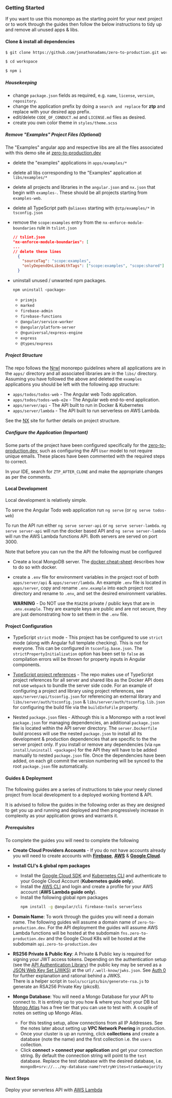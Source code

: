 ### Getting Started

If you want to use this monorepo as the starting point for your next project or to work through the guides then follow the below instructions to tidy up and remove all unused apps & libs.

#### Clone & install all dependencies

```bash
$ git clone https://github.com/jonathonadams/zero-to-production.git workspace

$ cd workspace

$ npm i
```

##### Housekeeping

- change `package.json` fields as required, e.g. `name`, `license`, `version`, `repository`.
- change the application prefix by doing a `search and replace` for **ztp** and replace with your desired app prefix.
- edit/delete `CODE_OF_CONDUCT.md` and `LICENSE.md` files as desired.
- create you own color theme in `styles/theme.scss`

##### Remove "Examples" Project Files (Optional)

The "Examples" angular app and respective libs are all the files
associated with this demo site at [zero-to-production.dev]

- delete the "examples" applications in `apps/examples/*`
- delete all libs corresponding to the "Examples" application at `libs/examples/*`
- delete all projects and libraries in the `angular.json` and `nx.json` that begin with `examples-`. These should be all projects starting from `examples-web`.
- delete all TypeScript path `@aliases` starting with `@ztp/examples/*` in `tsconfig.json`
- remove the `scope:examples` entry from the `nx-enforce-module-boundaries` rule in `tslint.json`

  ```json
  // tslint.json
  "nx-enforce-module-boundaries": [
  ...
  // delete these lines
    {
      "sourceTag": "scope:examples",
      "onlyDependOnLibsWithTags": ["scope:examples", "scope:shared"]
    }
  ```

- uninstall unused / unwanted npm packages.

  ```bash
  npm uninstall <package>
  ```

  - `prismjs`
  - `marked`
  - `firebase-admin`
  - `firebase-functions`
  - `@angular/service-worker`
  - `@angular/platform-server`
  - `@nguniversal/express-engine`
  - `express`
  - `@types/express`

##### Project Structure

The repo follows the [Nrwl] monorepo guidelines where all applications are in the `apps/` directory and all associated libraries are in the `libs/` directory. Assuming you have followed the above and deleted the `examples` applications you should be left with the following app structure:

- `apps/todos/todos-web` - The Angular web Todo application.
- `apps/todos/todos-web-e2e` - The Angular web end-to-end application.
- `apps/server/api` - The API built to run in Docker & Kubernetes
- `apps/server/lambda` - The API built to run serverless on AWS Lambda.

See the [NX] site for further details on project structure.

##### Configure the Application (Important)

Some parts of the project have been configured specifically for the [zero-to-production.dev], such as configuring the API `User` model to not require unique emails. These places have been commented with the required steps to correct.

In your IDE, search for `ZTP_AFTER_CLONE` and make the appropriate changes as per the comments.

#### Local Development

Local development is relatively simple.

To serve the Angular Todo web application run `ng serve` (or `ng serve todos-web`)

To run the API run either `ng serve server-api` or `ng serve server-lambda`. `ng serve server-api` will run the docker based API and `ng serve server-lambda` will run the AWS Lambda functions API. Both servers are served on port 3000.

Note that before you can run the the API the following must be configured

- Create a local MongoDB server. The [docker cheat-sheet] describes how to do so with docker.
- create a `.env` file for environment variables in the project root of both `apps/server/api` & `apps/server/lambda`. An example `.env` file is located in `apps/server`, copy and rename `.env.example` into each project root directory and rename to `.env`, and set the desired environment variables.

  **WARNING** - Do NOT use the `RSA256` private / public keys that are in `.env.example`. They are example keys are public and are not secure, they are just demonstrating how to set them in the `.env` file.

#### Project Configuration

- TypeScript `strict` mode - This project has be configured to use `strict` mode (along with Angular full template checking). This is not for everyone. This can be configured in `tsconfig.base.json`. The `strictPropertyInitialization` option has been set to `false` as compilation errors will be thrown for property inputs in Angular components.

- [TypeScript project references] - The repo makes use of TypeScript project references for all server and shared libs as the Docker API does not use `webpack` to bundle the server side code. For an example of configuring a project and library using project references, see `apps/server/api/tsconfig.json` for referencing an external library and `libs/server/auth/tsconfig.json` & `libs/server/auth/tsconfig.lib.json` for configuring the build file via the `buildInfoFile` property.

- Nested `package.json` files - Although this is a Monorepo with a root level `package.json` for managing dependencies, an additional `package.json` file is located within the API server directory. The `server.Dockerfile` build process will use the nested `package.json` to install all its development & production dependencies that are specific to the the server project only. If you install or remove any dependencies (via `npm install/uninstall <package>`) for the API they will have to be added manually to nested `package.json` file. Once the dependencies have been added, on each git commit the version numbering will be synced to the root `package.json` file automatically.

#### Guides & Deployment

The following guides are a series of instructions to take your newly cloned project from local development to a deployed working frontend & API.

It is advised to follow the guides in the following order as they are designed to get you up and running and deployed and then progressively increase in complexity as your application grows and warrants it.

##### Prerequisites

To complete the guides you will need to complete the following

- **Create Cloud Providers Accounts** - If you do not have accounts already you will need to create accounts with **[Firebase]**, **[AWS]** & **[Google Cloud]**.

- **Install CLI's & global npm packages**

  - Install the [Google Cloud SDK] and [Kubernetes CLI] and authenticate to your Google Cloud Account (**Kubernetes guide only**).
  - Install the [AWS CLI] and login and create a profile for your AWS account (**AWS Lambda guide only**).
  - Install the following global npm packages
    ```bash
    npm install -g @angular/cli firebase-tools serverless
    ```

- **Domain Name**: To work through the guides you will need a domain name. The following guides will assume a domain name of `zero-to-production.dev`. For the API deployment the guides will assume AWS Lambda functions will be hosted at the subdomain `fns.zero-to-production.dev` and the Google Cloud K8s will be hosted at the subdomain `api.zero-to-production.dev`

* **RS256 Private & Public Key**: A Private & Public key is required for signing your JWT access tokens. Depending on the authentication setup (see the [API Authentication Library]) the public key may be served as a [JSON Web Key Set (JWKS)] at the url `/.well-know/jwks.json`. See [Auth 0] for further explanation and rational behind a JWKS.  
  There is a helper script in `tools/scripts/bin/generate-rsa.js` to generate an RSA256 Private Key (pkcs8).

* **Mongo Database**: You will need a Mongo Database for your API to connect to. It is entirely up to you how & where you host your DB but [Mongo Atlas] has a free tier that you can use to test with. A couple of notes on setting up Mongo Atlas.

  - For this testing setup, allow connections from all IP Addresses. See the notes later about setting up **VPC Network Peering** in production.
  - Once your cluster is up an running, click **collections** and create a database (note the name) and the first collection i.e. the `users` collection.
  - Click **connect > connect your application** and get your connection string. By default the connection string will point to the `test` database. Replace the test database with the desired database, i.e. `mongodb+srv://.../my-database-name?retryWrites=true&w=majority`

#### Next Steps

Deploy your serverless API with [AWS Lambda]

[zero-to-production.dev]: https://zero-to-production.dev
[docker cheat-sheet]: https://github.com/jonathonadams/zero-to-production/docker/DOCKER_CHEAT_SHEET.md
[typescript project references]: https://www.typescriptlang.org/docs/handbook/project-references.html
[google cloud sdk]: https://cloud.google.com/sdk
[kubernetes cli]: https://kubernetes.io/docs/reference/kubectl
[aws cli]: https://docs.aws.amazon.com/cli/latest/userguide/indstall-cliv2.html
[mongo atlas]: https://www.mongodb.com/cloud/atlas
[api authentication library]: https://github.com/jonathonadams/zero-to-production/libs/server/auth/README.md
[json web key set (jwks)]: https://tools.ietf.org/html/rfc7517
[auth 0]: https://auth0.com/docs/tokens/concepts/jwks
[nrwl]: https://nrwl.io
[nx]: https://nx.dev
[firebase]: https://firebase.google.com
[google cloud]: https://cloud.google.com
[aws]: https://aws.amazon.com/
[aws lambda]: https://zero-to-production/guides/guides/aws-lambda

<!-- - Deploy your serverless API with [AWS Lambda]
- Deploy you Angular app with [Firebase Hosting]
- Add server side rendering to your Angular app with [Angular Universal & Firebase Functions]
- Migrate your API from serverless functions to a Kubernetes Cluster with [Google Cloud Kubernetes] -->

<!-- [firebase hosting]: https://zero-to-production/guides/guides/firebase-hosting -->
<!--
[angular universal & firebase functions]: https://zero-to-production/guides/ssr-firebase-functions -->
<!-- [google cloud kubernetes]: https://zero-to-production/guides/google-cloud-k8s -->
